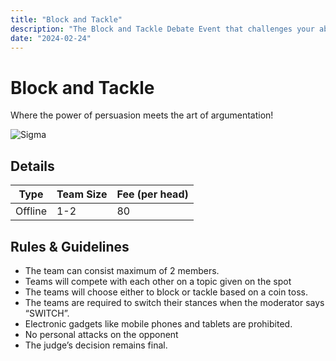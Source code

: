 ```yaml
---
title: "Block and Tackle"
description: "The Block and Tackle Debate Event that challenges your ability to switch sides at the drop of a hat!"
date: "2024-02-24"
---
```


# Block and Tackle

Where the power of persuasion meets the art of argumentation!

<img src="/posters/2023/11.png" alt="Sigma" class="w-full lg:w-96 mx-auto object-cover" />

## Details

| Type    | Team Size     | Fee (per head) |
| ------- | ------------- | -------------- |
| Offline | 1-2           | 80             |

## Rules & Guidelines

-   The team can consist maximum of 2 members.
-   Teams will compete with each other on a topic given on the spot 
-   The teams will choose either to block or tackle based on a coin toss.
-   The teams are required to switch their stances when the moderator says “SWITCH”.
-   Electronic gadgets like mobile phones and tablets are prohibited.
-   No personal attacks on the opponent
-   The judge’s decision remains final.

